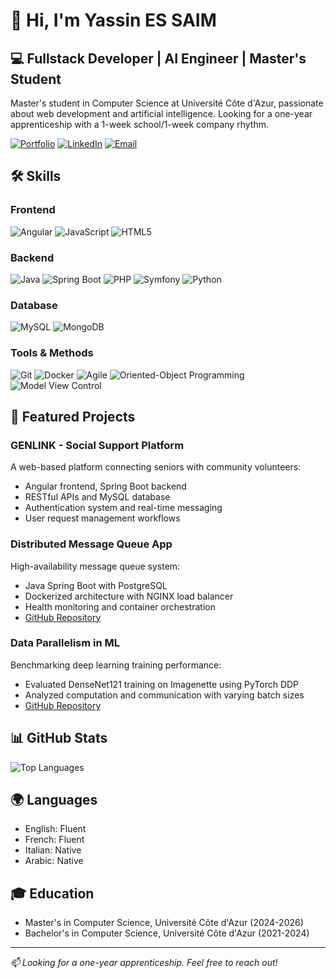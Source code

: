 # 👋 Hi, I'm Yassin ES SAIM

## 💻 Fullstack Developer | AI Engineer | Master's Student

Master's student in Computer Science at Université Côte d'Azur, passionate about web development and artificial intelligence. Looking for a one-year apprenticeship with a 1-week school/1-week company rhythm.

[![Portfolio](https://img.shields.io/badge/Portfolio-yassinessaim.net-blue)](https://yassinessaim.net)
[![LinkedIn](https://img.shields.io/badge/LinkedIn-yassaim-0077B5?logo=linkedin)](https://linkedin.com/in/yassaim)
[![Email](https://img.shields.io/badge/Email-essaimyassinf%40gmail.com-red?logo=gmail)](mailto:essaimyassinf@gmail.com)

## 🛠️ Skills

### Frontend
![Angular](https://img.shields.io/badge/-Angular-DD0031?style=flat&logo=angular&logoColor=white)
![JavaScript](https://img.shields.io/badge/-JavaScript-F7DF1E?style=flat&logo=javascript&logoColor=black)
![HTML5](https://img.shields.io/badge/-HTML5-E34F26?style=flat&logo=html5&logoColor=white)

### Backend
![Java](https://img.shields.io/badge/-Java-007396?style=flat&logo=java&logoColor=white)
![Spring Boot](https://img.shields.io/badge/-Spring_Boot-6DB33F?style=flat&logo=spring-boot)
![PHP](https://img.shields.io/badge/-PHP-777BB4?style=flat&logo=php&logoColor=white)
![Symfony](https://img.shields.io/badge/-Symfony-000000?style=flat&logo=symfony)
![Python](https://img.shields.io/badge/-Python-3776AB?style=flat&logo=python&logoColor=white)

### Database
![MySQL](https://img.shields.io/badge/-MySQL-4479A1?style=flat&logo=mysql&logoColor=white)
![MongoDB](https://img.shields.io/badge/-MongoDB-47A248?style=flat&logo=mongodb&logoColor=white)

### Tools & Methods
![Git](https://img.shields.io/badge/-Git-F05032?style=flat&logo=git&logoColor=white)
![Docker](https://img.shields.io/badge/-Docker-2496ED?style=flat&logo=docker&logoColor=white)
![Agile](https://img.shields.io/badge/-Agile-008CDD?style=flat)
![Oriented-Object Programming](https://img.shields.io/badge/-OOP-3C873A?style=flat)
![Model View Control](https://img.shields.io/badge/-MVC-FF69B4?style=flat)

## 🚀 Featured Projects

### GENLINK - Social Support Platform
A web-based platform connecting seniors with community volunteers:
- Angular frontend, Spring Boot backend
- RESTful APIs and MySQL database
- Authentication system and real-time messaging
- User request management workflows

### Distributed Message Queue App
High-availability message queue system:
- Java Spring Boot with PostgreSQL
- Dockerized architecture with NGINX load balancer
- Health monitoring and container orchestration
- [GitHub Repository](https://github.com/yisola2/MQ.git)

### Data Parallelism in ML
Benchmarking deep learning training performance:
- Evaluated DenseNet121 training on Imagenette using PyTorch DDP
- Analyzed computation and communication with varying batch sizes
- [GitHub Repository](https://github.com/yisola2/Parallel)

## 📊 GitHub Stats

![Top Languages](https://github-readme-stats.vercel.app/api/top-langs/?username=yisola2&layout=compact&theme=tokyonight)

## 🌍 Languages
- English: Fluent
- French: Fluent
- Italian: Native
- Arabic: Native

## 🎓 Education
- Master's in Computer Science, Université Côte d'Azur (2024-2026)
- Bachelor's in Computer Science, Université Côte d'Azur (2021-2024)

---
*📫 Looking for a one-year apprenticeship. Feel free to reach out!*

